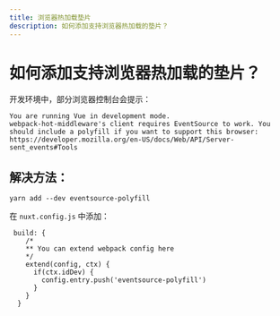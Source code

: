 ```yaml
---
title: 浏览器热加载垫片
description: 如何添加支持浏览器热加载的垫片？
---
```


# 如何添加支持浏览器热加载的垫片？

开发环境中，部分浏览器控制台会提示：
```
You are running Vue in development mode.
webpack-hot-middleware's client requires EventSource to work. You should include a polyfill if you want to support this browser: https://developer.mozilla.org/en-US/docs/Web/API/Server-sent_events#Tools
```

## 解决方法：

```
yarn add --dev eventsource-polyfill
```
在 `nuxt.config.js` 中添加：

```
 build: {
    /*
    ** You can extend webpack config here
    */
    extend(config, ctx) {
      if(ctx.idDev) {
        config.entry.push('eventsource-polyfill')
      }
    }
  }
```
